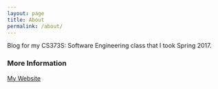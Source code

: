 ```yaml
---
layout: page
title: About
permalink: /about/
---
```


Blog for my CS373S: Software Engineering class that I took Spring 2017.

### More Information

[My Website](http://www.ben-nguyen.me)
